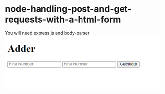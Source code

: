 # node-handling-post-and-get-requests-with-a-html-form <br>
You will need express.js and body-parser <br>
![screenshot](https://github.com/alperkaya0/node-handling-post-and-get-requests-with-a-html-form/blob/main/Screenshot_1.png)
